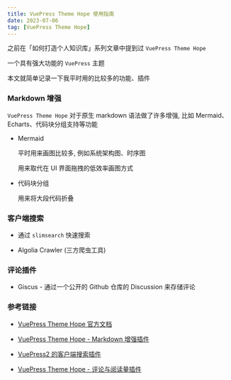 ```yaml
---
title: VuePress Theme Hope 使用指南
date: 2023-07-06
tag: [VuePress Theme Hope]
---
```


之前在「如何打造个人知识库」系列文章中提到过 `VuePress Theme Hope`

一个具有强大功能的 `VuePress` 主题

本文就简单记录一下我平时用的比较多的功能、插件

### Markdown 增强

`VuePress Theme Hope` 对于原生 markdown 语法做了许多增强, 比如 Mermaid、Echarts、代码块分组支持等功能

- Mermaid

  平时用来画图比较多, 例如系统架构图、时序图

  用来取代在 UI 界面拖拽的低效率画图方式

- 代码块分组

  用来将大段代码折叠

### 客户端搜索

- 通过 `slimsearch` 快速搜索

- Algolia Crawler (三方爬虫工具)

### 评论插件

- Giscus - 通过一个公开的 Github 仓库的 Discussion 来存储评论

### 参考链接

- [VuePress Theme Hope 官方文档](https://vuepress-theme-hope.github.io/v2/zh/guide)

- [VuePress Theme Hope - Markdown 增强插件](https://vuepress-theme-hope.github.io/v2/md-enhance/zh/guide/)

- [VuePress2 的客户端搜索插件](https://vuepress-theme-hope.github.io/v2/search-pro/zh/)

- [VuePress Theme Hope - 评论与阅读量插件](https://plugin-comment2.vuejs.press/zh/)
